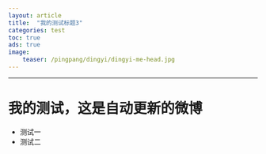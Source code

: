 ```yaml
---
layout: article
title:  "我的测试标题3"
categories: test
toc: true
ads: true
image:
    teaser: /pingpang/dingyi/dingyi-me-head.jpg
---
```

---

# 我的测试，这是自动更新的微博

* 测试一
* 测试二